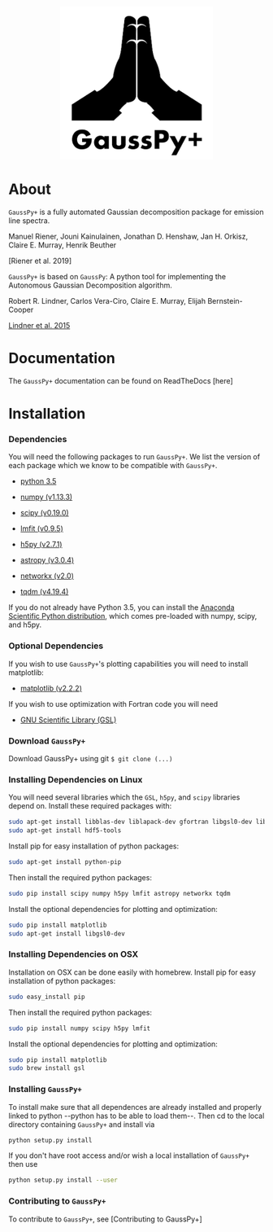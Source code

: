 <p align="center">
<img src="docs/gausspyplus_logo.png"  alt="" width = "300" />
</p>

# About
``GaussPy+`` is a fully automated Gaussian decomposition package for emission
line spectra.

Manuel Riener, Jouni Kainulainen, Jonathan D. Henshaw, Jan H. Orkisz,
Claire E. Murray, Henrik Beuther

[Riener et al. 2019]


``GaussPy+`` is based on ``GaussPy``: A python tool for implementing the
Autonomous Gaussian Decomposition algorithm.

Robert R. Lindner, Carlos Vera-Ciro, Claire E. Murray, Elijah Bernstein-Cooper

[Lindner et al. 2015](https://arxiv.org/abs/1409.2840)

# Documentation

The ``GaussPy+`` documentation can be found on ReadTheDocs [here]

# Installation

### Dependencies

You will need the following packages to run ``GaussPy+``. We list the version of
each package which we know to be compatible with ``GaussPy+``.

* [python 3.5](https://www.python.org/)

* [numpy (v1.13.3)](http://www.numpy.org/)

* [scipy (v0.19.0)](http://www.scipy.org/)

* [lmfit (v0.9.5)](https://lmfit.github.io/lmfit-py/intro.html)

* [h5py (v2.7.1)](http://www.h5py.org/)

* [astropy (v3.0.4)](http://www.astropy.org/)

* [networkx (v2.0)](https://networkx.github.io/)

* [tqdm (v4.19.4)](https://tqdm.github.io/)


If you do not already have Python 3.5, you can install the [Anaconda Scientific
Python distribution](https://store.continuum.io/cshop/anaconda/), which comes
pre-loaded with numpy, scipy, and h5py.

### Optional Dependencies

If you wish to use ``GaussPy+``'s plotting capabilities you will need to install
matplotlib:

* [matplotlib (v2.2.2)](http://matplotlib.org/)

If you wish to use optimization with Fortran code you will need

* [GNU Scientific Library (GSL)](http://www.gnu.org/software/gsl/)


### Download ``GaussPy+``

Download GaussPy+ using git `$ git clone (...)`


### Installing Dependencies on Linux

You will need several libraries which the `GSL`, `h5py`, and `scipy` libraries
depend on. Install these required packages with:

```bash
sudo apt-get install libblas-dev liblapack-dev gfortran libgsl0-dev libhdf5-serial-dev
sudo apt-get install hdf5-tools
```

Install pip for easy installation of python packages:

```bash
sudo apt-get install python-pip
```

Then install the required python packages:

```bash
sudo pip install scipy numpy h5py lmfit astropy networkx tqdm
```

Install the optional dependencies for plotting and optimization:

```bash
sudo pip install matplotlib
sudo apt-get install libgsl0-dev
```

### Installing Dependencies on OSX

Installation on OSX can be done easily with homebrew. Install pip for easy
installation of python packages:

```bash
sudo easy_install pip
```

Then install the required python packages:

```bash
sudo pip install numpy scipy h5py lmfit
```

Install the optional dependencies for plotting and optimization:

```bash
sudo pip install matplotlib
sudo brew install gsl
```

### Installing ``GaussPy+``

To install make sure that all dependences are already installed and properly
linked to python --python has to be able to load them--. Then cd to the local
directory containing ``GaussPy+`` and install via

```bash
python setup.py install
```

If you don't have root access and/or wish a local installation of
``GaussPy+`` then use

```bash
python setup.py install --user
```

### Contributing to ``GaussPy+``

To contribute to ``GaussPy+``, see [Contributing to GaussPy+]
